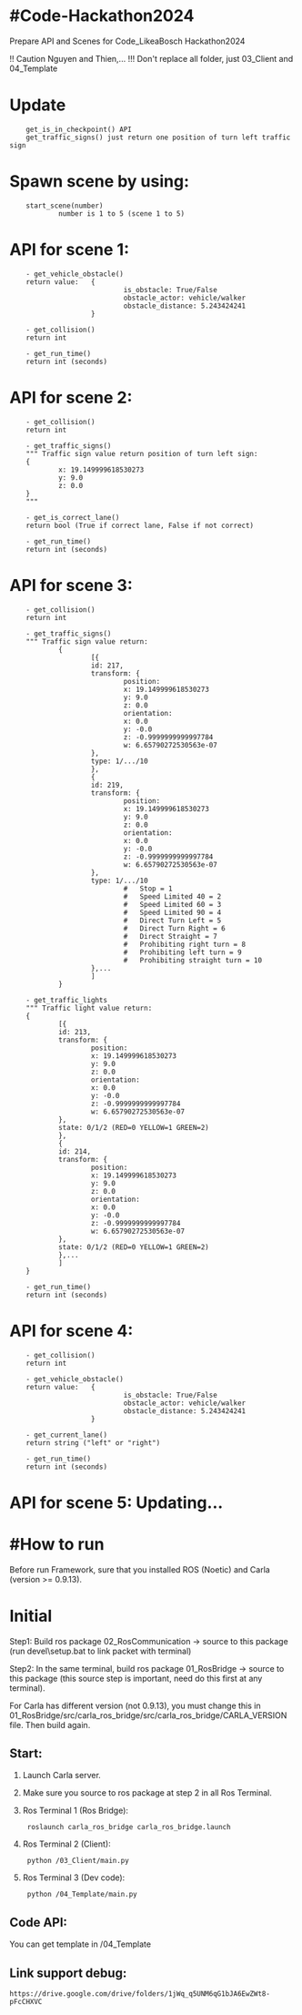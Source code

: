# #Code-Hackathon2024
Prepare API and Scenes for Code_LikeaBosch Hackathon2024

!! Caution Nguyen and Thien,...
!!! Don't replace all folder, just 03_Client and 04_Template
# Update
        get_is_in_checkpoint() API
        get_traffic_signs() just return one position of turn left traffic sign

# Spawn scene by using: 
        start_scene(number)
                number is 1 to 5 (scene 1 to 5)

# API for scene 1:
        - get_vehicle_obstacle()
        return value:   {   
                                is_obstacle: True/False
                                obstacle_actor: vehicle/walker
                                obstacle_distance: 5.243424241
                        }

        - get_collision()
        return int

        - get_run_time()
        return int (seconds)

# API for scene 2:
        - get_collision()
        return int

        - get_traffic_signs()
        """ Traffic sign value return position of turn left sign:
        {   
                x: 19.149999618530273
                y: 9.0
                z: 0.0
        }
        """

        - get_is_correct_lane()
        return bool (True if correct lane, False if not correct)

        - get_run_time()
        return int (seconds)

# API for scene 3:
        - get_collision()
        return int

        - get_traffic_signs()
        """ Traffic sign value return:
                {   
                        [{
                        id: 217,
                        transform: {
                                position:
                                x: 19.149999618530273
                                y: 9.0
                                z: 0.0
                                orientation:
                                x: 0.0
                                y: -0.0
                                z: -0.9999999999997784
                                w: 6.65790272530563e-07
                        },
                        type: 1/.../10      
                        },
                        {
                        id: 219,
                        transform: {
                                position:
                                x: 19.149999618530273
                                y: 9.0
                                z: 0.0
                                orientation:
                                x: 0.0
                                y: -0.0
                                z: -0.9999999999997784
                                w: 6.65790272530563e-07
                        },
                        type: 1/.../10      
                                #   Stop = 1
                                #   Speed Limited 40 = 2
                                #   Speed Limited 60 = 3
                                #   Speed Limited 90 = 4
                                #   Direct Turn Left = 5
                                #   Direct Turn Right = 6
                                #   Direct Straight = 7
                                #   Prohibiting right turn = 8
                                #   Prohibiting left turn = 9
                                #   Prohibiting straight turn = 10
                        },...
                        ]
                }

        - get_traffic_lights
        """ Traffic light value return:
        {   
                [{
                id: 213,
                transform: {
                        position:
                        x: 19.149999618530273
                        y: 9.0
                        z: 0.0
                        orientation:
                        x: 0.0
                        y: -0.0
                        z: -0.9999999999997784
                        w: 6.65790272530563e-07
                },
                state: 0/1/2 (RED=0 YELLOW=1 GREEN=2)
                },
                {
                id: 214,
                transform: {
                        position:
                        x: 19.149999618530273
                        y: 9.0
                        z: 0.0
                        orientation:
                        x: 0.0
                        y: -0.0
                        z: -0.9999999999997784
                        w: 6.65790272530563e-07
                },
                state: 0/1/2 (RED=0 YELLOW=1 GREEN=2)
                },...
                ]
        }

        - get_run_time()
        return int (seconds)

# API for scene 4:
        - get_collision()
        return int

        - get_vehicle_obstacle()
        return value:   {   
                                is_obstacle: True/False
                                obstacle_actor: vehicle/walker
                                obstacle_distance: 5.243424241
                        }

        - get_current_lane()
        return string ("left" or "right")

        - get_run_time()
        return int (seconds)

# API for scene 5: Updating...

# #How to run

Before run Framework, sure that you installed ROS (Noetic) and Carla (version >= 0.9.13).

# Initial
Step1: Build ros package 02_RosCommunication -> source to this package (run devel\setup.bat to link packet with terminal)

Step2: In the same terminal, build ros package 01_RosBridge -> source to this package (this source step is important, need do this first at any terminal).

For Carla has different version (not 0.9.13), you must change this in 01_RosBridge/src/carla_ros_bridge/src/carla_ros_bridge/CARLA_VERSION file. Then build again.

## Start:
1. Launch Carla server.

2. Make sure you source to ros package at step 2 in all Ros Terminal.

3. Ros Terminal 1 (Ros Bridge):
    
        roslaunch carla_ros_bridge carla_ros_bridge.launch

4. Ros Terminal 2 (Client):
    
        python /03_Client/main.py
    
5. Ros Terminal 3 (Dev code):
   
        python /04_Template/main.py

## Code API:

You can get template in /04_Template

## Link support debug:

    https://drive.google.com/drive/folders/1jWq_q5UNM6qG1bJA6EwZWt8-pFcCHXVC
